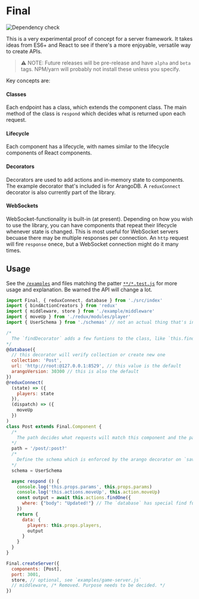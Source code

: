 # Final

![Dependency check](https://david-dm.org/oknoah/final.svg)

This is a very experimental proof of concept for a server framework. It takes ideas from ES6+ and React to see if there's a more enjoyable, versatile way to create APIs. 

> ⚠️ NOTE: Future releases will be pre-release and have `alpha` and `beta` tags. NPM/yarn will probably not install these unless you specify.

Key concepts are:

#### Classes

Each endpoint has a class, which extends the component class. The main method of the class is `respond` which decides what is returned upon each request.

#### Lifecycle

Each component has a lifecycle, with names similar to the lifecycle components of React components.

#### Decorators

Decorators are used to add actions and in-memory state to components. The example decorator that's included is for ArangoDB. A `reduxConnect` decorator is also currently part of the library.

#### WebSockets

WebSocket-functionality is built-in (at present). Depending on how you wish to use the library, you can have components that repeat their lifecycle whenever state is changed. This is most useful for WebSocket servers becuase there may be multiple responses per connection. An `http` request will fire `response` onece, but a WebSocket connection might do it many times.

## Usage

See the [`/examples`](examples) and files matching the patter [`**/*.test.js`](src) for more usage and explanation. Be warned the API will change a lot.

```js
import Final, { reduxConnect, database } from './src/index'
import { bindActionCreators } from 'redux'
import { middleware, store } from './example/middleware'
import { moveUp } from './redux/modules/player'
import { UserSchema } from './schemas' // not an actual thing that's included

/*
  The `findDecorator` adds a few funtions to the class, like `this.findOne`.
*/
@database({
  // this decorator will verify collection or create new one
  collection: 'Post',
  url: 'http://root:@127.0.0.1:8529', // this value is the default
  arangoVersion: 30300 // this is also the default
})
@reduxConnect(
  (state) => ({
    players: state
  }),
  (dispatch) => ({
    moveUp
  })
)
class Post extends Final.Component {
  /*
    The path decides what requests will match this component and the params.
  */
  path = '/post/:post?'
  /*
    Define the schema which is enforced by the arango decorator on `save` commands.
  */
  schema = UserSchema 

  async respond () {
    console.log('this.props.params', this.props.params)
    console.log('this.actions.moveUp', this.action.moveUp)
    const output = await this.actions.findOne({
      where: {"body": "Updated!"} // The `database` has special find functions with query-building
    })
    return {
      data: {
        players: this.props.players,
        output
      }
    }
  }
}

Final.createServer({
  components: [Post],
  port: 3001,
  store, // optional, see `examples/game-server.js`
  // middleware, /* Removed. Purpose needs to be decided. */
})
```
